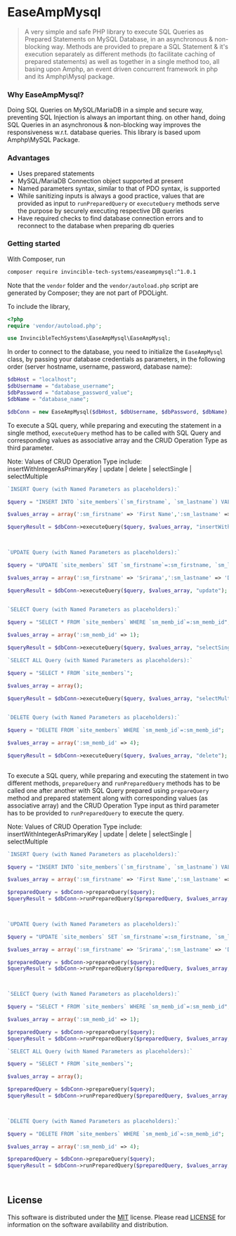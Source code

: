 # EaseAmpMysql
> A very simple and safe PHP library to execute SQL Queries as Prepared Statements on MySQL Database, in an asynchronous & non-blocking way. Methods are provided to prepare a SQL Statement & it's execution separately as different methods (to facilitate caching of prepared statements) as well as together in a single method too, all basing upon Amphp, an event driven concurrent framework in php and its Amphp\Mysql package.

### Why EaseAmpMysql?
Doing SQL Queries on MySQL/MariaDB in a simple and secure way, preventing SQL Injection is always an important thing. on other hand, doing SQL Queries in an asynchronous & non-blocking way improves the responsiveness w.r.t. database queries. This library is based upom Amphp\MySQL Package.

### Advantages
- Uses prepared statements
- MySQL/MariaDB Connection object supported at present
- Named parameters syntax, similar to that of PDO syntax, is supported
- While sanitizing inputs is always a good practice, values that are provided as input to `runPreparedQuery` or `executeQuery` methods serve the purpose by securely executing respective DB queries
- Have required checks to find database connection errors and to reconnect to the database when preparing db queries

### Getting started
With Composer, run

```sh
composer require invincible-tech-systems/easeampmysql:^1.0.1
```

Note that the `vendor` folder and the `vendor/autoload.php` script are generated by Composer; they are not part of PDOLight.

To include the library,

```php
<?php
require 'vendor/autoload.php';

use InvincibleTechSystems\EaseAmpMysql\EaseAmpMysql;
```

In order to connect to the database, you need to initialize the `EaseAmpMysql` class, by passing your database credentials as parameters, in the following order (server hostname, username, password, database name):

```php
$dbHost = "localhost";
$dbUsername = "database_username";
$dbPassword = "database_password_value";
$dbName = "database_name";

$dbConn = new EaseAmpMysql($dbHost, $dbUsername, $dbPassword, $dbName);
```

To execute a SQL query, while preparing and executing the statement in a single method, `executeQuery` method has to be called with SQL Query and corresponding values as associative array and the CRUD Operation Type as third parameter.

Note: Values of CRUD Operation Type include: insertWithIntegerAsPrimaryKey | update | delete | selectSingle | selectMultiple

```php
`INSERT Query (with Named Parameters as placeholders):`

$query = "INSERT INTO `site_members`(`sm_firstname`, `sm_lastname`) VALUES (:sm_firstname,:sm_lastname)";

$values_array = array(':sm_firstname' => 'First Name',':sm_lastname' => 'Last Name');

$queryResult = $dbConn->executeQuery($query, $values_array, "insertWithIntegerAsPrimaryKey");

	
```

```php
`UPDATE Query (with Named Parameters as placeholders):`

$query = "UPDATE `site_members` SET `sm_firstname`=:sm_firstname, `sm_lastname`=:sm_lastname WHERE `sm_memb_id`=:sm_memb_id";

$values_array = array(':sm_firstname' => 'Srirama',':sm_lastname' => 'D',':sm_memb_id' => 2);

$queryResult = $dbConn->executeQuery($query, $values_array, "update");
	
```

```php
`SELECT Query (with Named Parameters as placeholders):`

$query = "SELECT * FROM `site_members` WHERE `sm_memb_id`=:sm_memb_id";

$values_array = array(':sm_memb_id' => 1);

$queryResult = $dbConn->executeQuery($query, $values_array, "selectSingle");

```

```php
`SELECT ALL Query (with Named Parameters as placeholders):`

$query = "SELECT * FROM `site_members`";

$values_array = array();

$queryResult = $dbConn->executeQuery($query, $values_array, "selectMultiple");
	
```

```php
`DELETE Query (with Named Parameters as placeholders):`

$query = "DELETE FROM `site_members` WHERE `sm_memb_id`=:sm_memb_id";

$values_array = array(':sm_memb_id' => 4);

$queryResult = $dbConn->executeQuery($query, $values_array, "delete");
	
```

To execute a SQL query, while preparing and executing the statement in two different methods, `prepareQuery` and `runPreparedQuery` methods has to be called one after another with SQL Query prepared using `prepareQuery` method and prepared statement along with corresponding values (as associative array) and the CRUD Operation Type input as third parameter has to be provided to `runPreparedQuery` to execute the query.

Note: Values of CRUD Operation Type include: insertWithIntegerAsPrimaryKey | update | delete | selectSingle | selectMultiple

```php
`INSERT Query (with Named Parameters as placeholders):`

$query = "INSERT INTO `site_members`(`sm_firstname`, `sm_lastname`) VALUES (:sm_firstname,:sm_lastname)";

$values_array = array(':sm_firstname' => 'First Name',':sm_lastname' => 'Last Name');

$preparedQuery = $dbConn->prepareQuery($query);
$queryResult = $dbConn->runPreparedQuery($preparedQuery, $values_array, "insertWithIntegerAsPrimaryKey");

	
```

```php
`UPDATE Query (with Named Parameters as placeholders):`

$query = "UPDATE `site_members` SET `sm_firstname`=:sm_firstname, `sm_lastname`=:sm_lastname WHERE `sm_memb_id`=:sm_memb_id";

$values_array = array(':sm_firstname' => 'Srirama',':sm_lastname' => 'D',':sm_memb_id' => 2);

$preparedQuery = $dbConn->prepareQuery($query);
$queryResult = $dbConn->runPreparedQuery($preparedQuery, $values_array, "update");

	
```

```php
`SELECT Query (with Named Parameters as placeholders):`

$query = "SELECT * FROM `site_members` WHERE `sm_memb_id`=:sm_memb_id";

$values_array = array(':sm_memb_id' => 1);

$preparedQuery = $dbConn->prepareQuery($query);
$queryResult = $dbConn->runPreparedQuery($preparedQuery, $values_array, "selectSingle");


```

```php
`SELECT ALL Query (with Named Parameters as placeholders):`

$query = "SELECT * FROM `site_members`";

$values_array = array();

$preparedQuery = $dbConn->prepareQuery($query);
$queryResult = $dbConn->runPreparedQuery($preparedQuery, $values_array, "selectMultiple");

	
```

```php
`DELETE Query (with Named Parameters as placeholders):`

$query = "DELETE FROM `site_members` WHERE `sm_memb_id`=:sm_memb_id";

$values_array = array(':sm_memb_id' => 4);

$preparedQuery = $dbConn->prepareQuery($query);
$queryResult = $dbConn->runPreparedQuery($preparedQuery, $values_array, "delete");

	
```

## License
This software is distributed under the [MIT](https://opensource.org/licenses/MIT) license. Please read [LICENSE](https://github.com/easeappphp/PDOLight/blob/main/LICENSE) for information on the software availability and distribution.
